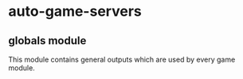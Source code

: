 # auto-game-servers

## globals module

This module contains general outputs which are used by every game module.